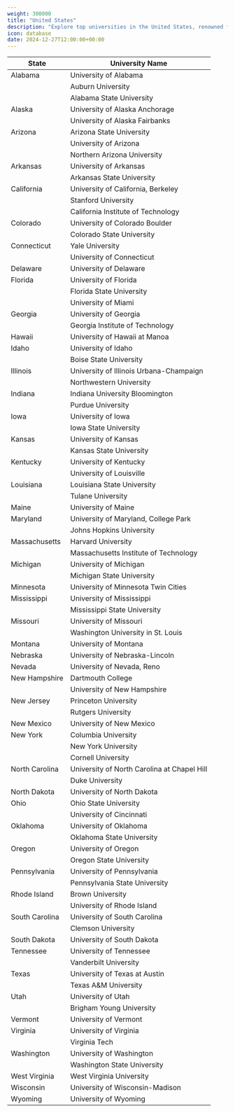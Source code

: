 ```yaml
---
weight: 300000
title: "United States"
description: "Explore top universities in the United States, renowned for academic excellence and innovation across diverse fields."
icon: database
date: 2024-12-27T12:00:00+00:00
---
```


| State        | University Name                             |
|--------------|---------------------------------------------|
| Alabama      | University of Alabama                       |
|              | Auburn University                           |
|              | Alabama State University                    |
| Alaska       | University of Alaska Anchorage              |
|              | University of Alaska Fairbanks              |
| Arizona      | Arizona State University                    |
|              | University of Arizona                       |
|              | Northern Arizona University                 |
| Arkansas     | University of Arkansas                      |
|              | Arkansas State University                   |
| California   | University of California, Berkeley          |
|              | Stanford University                         |
|              | California Institute of Technology          |
| Colorado     | University of Colorado Boulder              |
|              | Colorado State University                   |
| Connecticut  | Yale University                             |
|              | University of Connecticut                   |
| Delaware     | University of Delaware                      |
| Florida      | University of Florida                       |
|              | Florida State University                    |
|              | University of Miami                         |
| Georgia      | University of Georgia                       |
|              | Georgia Institute of Technology             |
| Hawaii       | University of Hawaii at Manoa               |
| Idaho        | University of Idaho                         |
|              | Boise State University                      |
| Illinois     | University of Illinois Urbana-Champaign     |
|              | Northwestern University                     |
| Indiana      | Indiana University Bloomington              |
|              | Purdue University                           |
| Iowa         | University of Iowa                          |
|              | Iowa State University                       |
| Kansas       | University of Kansas                        |
|              | Kansas State University                     |
| Kentucky     | University of Kentucky                      |
|              | University of Louisville                    |
| Louisiana    | Louisiana State University                  |
|              | Tulane University                           |
| Maine        | University of Maine                         |
| Maryland     | University of Maryland, College Park        |
|              | Johns Hopkins University                    |
| Massachusetts| Harvard University                          |
|              | Massachusetts Institute of Technology       |
| Michigan     | University of Michigan                      |
|              | Michigan State University                   |
| Minnesota    | University of Minnesota Twin Cities         |
| Mississippi  | University of Mississippi                   |
|              | Mississippi State University                |
| Missouri     | University of Missouri                      |
|              | Washington University in St. Louis          |
| Montana      | University of Montana                       |
| Nebraska     | University of Nebraska-Lincoln              |
| Nevada       | University of Nevada, Reno                  |
| New Hampshire| Dartmouth College                           |
|              | University of New Hampshire                 |
| New Jersey   | Princeton University                        |
|              | Rutgers University                          |
| New Mexico   | University of New Mexico                    |
| New York     | Columbia University                         |
|              | New York University                         |
|              | Cornell University                          |
| North Carolina| University of North Carolina at Chapel Hill|
|              | Duke University                             |
| North Dakota | University of North Dakota                  |
| Ohio         | Ohio State University                       |
|              | University of Cincinnati                    |
| Oklahoma     | University of Oklahoma                      |
|              | Oklahoma State University                   |
| Oregon       | University of Oregon                        |
|              | Oregon State University                     |
| Pennsylvania | University of Pennsylvania                  |
|              | Pennsylvania State University               |
| Rhode Island | Brown University                            |
|              | University of Rhode Island                  |
| South Carolina| University of South Carolina               |
|              | Clemson University                          |
| South Dakota | University of South Dakota                  |
| Tennessee    | University of Tennessee                     |
|              | Vanderbilt University                       |
| Texas        | University of Texas at Austin               |
|              | Texas A&M University                        |
| Utah         | University of Utah                          |
|              | Brigham Young University                    |
| Vermont      | University of Vermont                       |
| Virginia     | University of Virginia                      |
|              | Virginia Tech                               |
| Washington   | University of Washington                    |
|              | Washington State University                 |
| West Virginia| West Virginia University                    |
| Wisconsin    | University of Wisconsin-Madison             |
| Wyoming      | University of Wyoming                       |